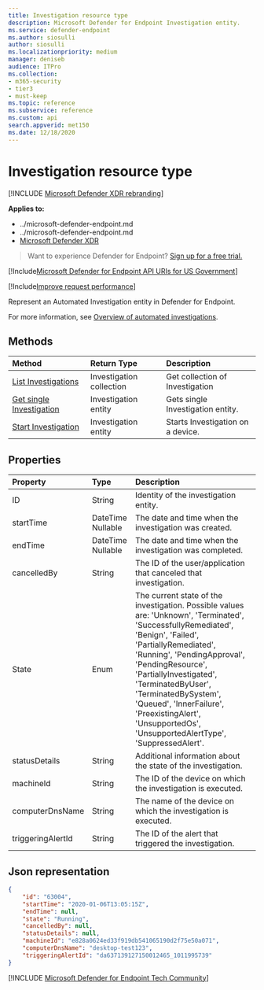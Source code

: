 ```yaml
---
title: Investigation resource type
description: Microsoft Defender for Endpoint Investigation entity.
ms.service: defender-endpoint
ms.author: siosulli
author: siosulli
ms.localizationpriority: medium
manager: deniseb
audience: ITPro
ms.collection: 
- m365-security
- tier3
- must-keep
ms.topic: reference
ms.subservice: reference
ms.custom: api
search.appverid: met150
ms.date: 12/18/2020
---
```


# Investigation resource type

[!INCLUDE [Microsoft Defender XDR rebranding](../../includes/microsoft-defender.md)]

**Applies to:**
- ../microsoft-defender-endpoint.md
- ../microsoft-defender-endpoint.md
- [Microsoft Defender XDR](/defender-xdr)

> Want to experience Defender for Endpoint? [Sign up for a free trial.](https://signup.microsoft.com/create-account/signup?products=7f379fee-c4f9-4278-b0a1-e4c8c2fcdf7e&ru=https://aka.ms/MDEp2OpenTrial?ocid=docs-wdatp-exposedapis-abovefoldlink)

[!Include[Microsoft Defender for Endpoint API URIs for US Government](../../includes/microsoft-defender-api-usgov.md)]

[!Include[Improve request performance](../../includes/improve-request-performance.md)]

Represent an Automated Investigation entity in Defender for Endpoint.

For more information, see [Overview of automated investigations](../automated-investigations.md).

## Methods

Method|Return Type|Description
:---|:---|:---
[List Investigations](get-investigation-collection.md)|Investigation collection|Get collection of Investigation
[Get single Investigation](get-investigation-object.md)|Investigation entity|Gets single Investigation entity.
[Start Investigation](initiate-autoir-investigation.md)|Investigation entity|Starts Investigation on a device.

## Properties

Property|Type|Description
:---|:---|:---
ID|String|Identity of the investigation entity. 
startTime|DateTime Nullable|The date and time when the investigation was created.
endTime|DateTime Nullable|The date and time when the investigation was completed.
cancelledBy|String|The ID of the user/application that canceled that investigation.
State|Enum|The current state of the investigation. Possible values are: 'Unknown', 'Terminated', 'SuccessfullyRemediated', 'Benign', 'Failed', 'PartiallyRemediated', 'Running', 'PendingApproval', 'PendingResource', 'PartiallyInvestigated', 'TerminatedByUser', 'TerminatedBySystem', 'Queued', 'InnerFailure', 'PreexistingAlert', 'UnsupportedOs', 'UnsupportedAlertType', 'SuppressedAlert'.
statusDetails|String|Additional information about the state of the investigation.
machineId|String|The ID of the device on which the investigation is executed.
computerDnsName|String|The name of the device on which the investigation is executed.
triggeringAlertId|String|The ID of the alert that triggered the investigation.

## Json representation

```json
{
    "id": "63004",
    "startTime": "2020-01-06T13:05:15Z",
    "endTime": null,
    "state": "Running",
    "cancelledBy": null,
    "statusDetails": null,
    "machineId": "e828a0624ed33f919db541065190d2f75e50a071",
    "computerDnsName": "desktop-test123",
    "triggeringAlertId": "da637139127150012465_1011995739"
}
```
[!INCLUDE [Microsoft Defender for Endpoint Tech Community](../../includes/defender-mde-techcommunity.md)]

